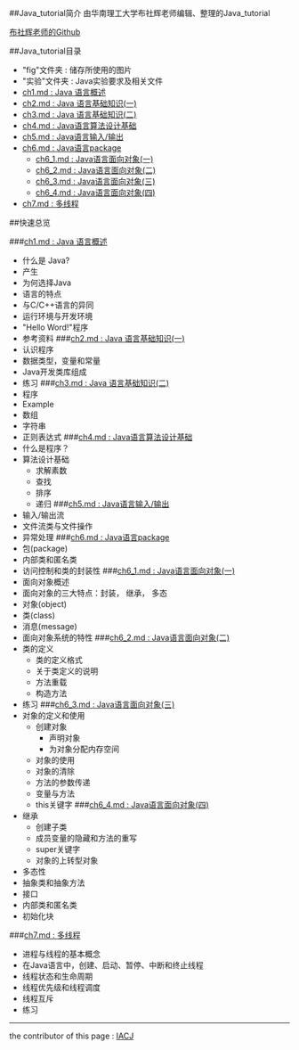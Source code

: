 ##Java_tutorial简介
由华南理工大学布社辉老师编辑、整理的Java_tutorial

[布社辉老师的Github](https://github.com/bushehui)

##Java_tutorial目录

* "fig"文件夹 : 储存所使用的图片
* "实验"文件夹 : Java实验要求及相关文件 
* [ch1.md : Java 语言概述](https://github.com/bushehui/Java_tutorial/blob/master/ch1.md)
* [ch2.md : Java 语言基础知识(一)](https://github.com/bushehui/Java_tutorial/blob/master/ch2.md)
* [ch3.md : Java 语言基础知识(二)](https://github.com/bushehui/Java_tutorial/blob/master/ch3.md)
* [ch4.md : Java语言算法设计基础](https://github.com/bushehui/Java_tutorial/blob/master/ch4.md)
* [ch5.md : Java语言输入/输出](https://github.com/bushehui/Java_tutorial/blob/master/ch5.md)
* [ch6.md : Java语言package](https://github.com/bushehui/Java_tutorial/blob/master/ch6.md)
	* [ch6_1.md : Java语言面向对象(一)](https://github.com/bushehui/Java_tutorial/blob/master/ch6_1.md)
	* [ch6_2.md : Java语言面向对象(二)](https://github.com/bushehui/Java_tutorial/blob/master/ch6_2.md)
	* [ch6_3.md : Java语言面向对象(三)](https://github.com/bushehui/Java_tutorial/blob/master/ch6_3.md)
	* [ch6_4.md : Java语言面向对象(四)](https://github.com/bushehui/Java_tutorial/blob/master/ch6_4.md)
* [ch7.md : 多线程](https://github.com/bushehui/Java_tutorial/blob/master/ch7.md)

##快速总览

###[ch1.md : Java 语言概述](https://github.com/bushehui/Java_tutorial/blob/master/ch1.md)
* 什么是 Java?
* 产生
* 为何选择Java
* 语言的特点
* 与C/C++语言的异同
* 运行环境与开发环境
* "Hello Word!"程序
* 参考资料
###[ch2.md : Java 语言基础知识(一)](https://github.com/bushehui/Java_tutorial/blob/master/ch2.md)
* 认识程序
* 数据类型，变量和常量
* Java开发类库组成
* 练习
###[ch3.md : Java 语言基础知识(二)](https://github.com/bushehui/Java_tutorial/blob/master/ch3.md)
* 程序
* Example
* 数组
* 字符串
* 正则表达式
###[ch4.md : Java语言算法设计基础](https://github.com/bushehui/Java_tutorial/blob/master/ch4.md)
* 什么是程序？
* 算法设计基础
	* 求解素数
	* 查找
	* 排序
	* 递归
###[ch5.md : Java语言输入/输出](https://github.com/bushehui/Java_tutorial/blob/master/ch5.md)
* 输入/输出流
* 文件流类与文件操作
* 异常处理
###[ch6.md : Java语言package](https://github.com/bushehui/Java_tutorial/blob/master/ch6.md)
* 包(package)
* 内部类和匿名类
* 访问控制和类的封装性
###[ch6_1.md : Java语言面向对象(一)](https://github.com/bushehui/Java_tutorial/blob/master/ch6_1.md)
* 面向对象概述
* 面向对象的三大特点：封装， 继承， 多态
* 对象(object)
* 类(class)
* 消息(message)
* 面向对象系统的特性
###[ch6_2.md : Java语言面向对象(二)](https://github.com/bushehui/Java_tutorial/blob/master/ch6_2.md)
* 类的定义
	* 类的定义格式
	* 关于类定义的说明
	* 方法重载
	* 构造方法
* 练习
###[ch6_3.md : Java语言面向对象(三)](https://github.com/bushehui/Java_tutorial/blob/master/ch6_3.md)
* 对象的定义和使用
	*  创建对象
		*  声明对象
		*  为对象分配内存空间
	* 对象的使用
	* 对象的清除
	* 方法的参数传递
	* 变量与方法
	* this关键字
###[ch6_4.md : Java语言面向对象(四)](https://github.com/bushehui/Java_tutorial/blob/master/ch6_4.md)
* 继承
	* 创建子类
	* 成员变量的隐藏和方法的重写
	* super关键字
	* 对象的上转型对象
* 多态性
* 抽象类和抽象方法
* 接口
* 内部类和匿名类
* 初始化块

###[ch7.md : 多线程](https://github.com/bushehui/Java_tutorial/blob/master/ch7.md)
* 进程与线程的基本概念
* 在Java语言中，创建、启动、暂停、中断和终止线程
* 线程状态和生命周期
* 线程优先级和线程调度
* 线程互斥
* 练习
 
---
the contributor of this page : [IACJ](https://github.com/IACJ)
